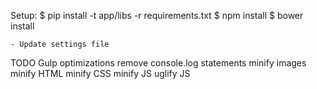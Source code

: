 Setup:
    $ pip install -t app/libs -r requirements.txt
    $ npm install
    $ bower install
    
    - Update settings file
    
    
    
    
    
    
    
    
    
    
    
    
    
    
    
    
    
    
    
    
    
    
    
    
    
TODO
    Gulp optimizations
        remove console.log statements
        minify images
        minify HTML
        minify CSS
        minify JS
        uglify JS